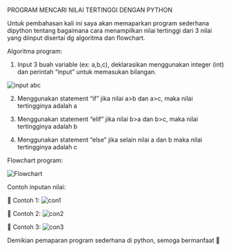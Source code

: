PROGRAM MENCARI NILAI TERTINGGI DENGAN PYTHON

Untuk pembahasan kali ini saya akan memaparkan program sederhana dipython tentang bagaimana cara menampilkan nilai tertinggi dari 3 nilai yang diinput disertai dg algoritma dan flowchart.

Algoritma program:
1.	Input 3 buah variable (ex: a,b,c), deklarasikan menggunakan integer (int) dan perintah “input” untuk memasukan bilangan. 

![input abc](https://user-images.githubusercontent.com/57025775/67930957-7defc100-fbf3-11e9-8549-03fa29ad55d7.jpg) 

2.	Menggunakan statement “if” jika nilai a>b dan a>c, maka nilai tertingginya adalah a

3.	Menggunakan statement “elif” jika nilai b>a dan b>c, maka nilai tertingginya adalah b

4.	Menggunakan statement “else” jika selain nilai a dan b maka nilai tertingginya adalah c


Flowchart program:

![Flowchart](https://user-images.githubusercontent.com/57025775/67931455-70870680-fbf4-11e9-96a7-991a4c601c0a.jpg)


Contoh inputan nilai:

	Contoh 1:
![con1](https://user-images.githubusercontent.com/57025775/67931552-afb55780-fbf4-11e9-876a-f4e6a6549b56.jpg)

	Contoh 2:
![con2](https://user-images.githubusercontent.com/57025775/67931591-cb206280-fbf4-11e9-9a4d-0416e1408c03.jpg)

	Contoh 3:
![con3](https://user-images.githubusercontent.com/57025775/67931661-e1c6b980-fbf4-11e9-8112-c1fadce2787b.jpg)

Demikian pemaparan program sederhana di python, semoga bermanfaat  





